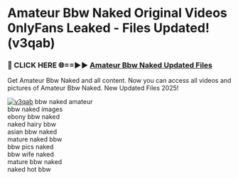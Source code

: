 # Amateur Bbw Naked Original Videos 0nlyFans Leaked - Files Updated! (v3qab)

<h3>🔴 CLICK HERE 🌐==►► <a href="https://tinyurl.com/yckcrads" rel="nofollow">Amateur Bbw Naked Updated Files</a></h3>

Get Amateur Bbw Naked and all content. Now you can access all videos and pictures of Amateur Bbw Naked. New Updated Files 2025!

[![v3qab](https://i.imgur.com/hpKpOFt.gif)](https://tinyurl.com/yckcrads)
bbw naked amateur<br>
bbw naked images<br>
ebony bbw naked<br>
naked hairy bbw<br>
asian bbw naked<br>
mature naked bbw<br>
bbw pics naked<br>
bbw wife naked<br>
mature bbw naked<br>
naked hot bbw